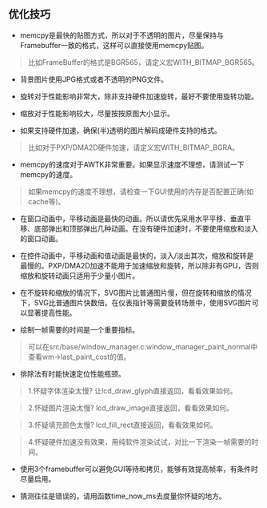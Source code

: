 ## 优化技巧

* memcpy是最快的贴图方式，所以对于不透明的图片，尽量保持与Framebuffer一致的格式，这样可以直接使用memcpy贴图。

> 比如FrameBuffer的格式是BGR565，请定义宏WITH\_BITMAP\_BGR565。

* 背景图片使用JPG格式或者不透明的PNG文件。

* 旋转对于性能影响非常大，除非支持硬件加速旋转，最好不要使用旋转功能。

* 缩放对于性能影响较大，尽量按按原图大小显示。

* 如果支持硬件加速，确保(半)透明的图片解码成硬件支持的格式。

> 比如对于PXP/DMA2D硬件加速，请定义宏WITH\_BITMAP\_BGRA。

* memcpy的速度对于AWTK非常重要。如果显示速度不理想，请测试一下memcpy的速度。

> 如果memcpy的速度不理想，请检查一下GUI使用的内存是否配置正确(如cache等)。

* 在窗口动画中，平移动画是最快的动画。所以请优先采用水平平移、垂直平移、底部弹出和顶部弹出几种动画。在没有硬件加速时，不要使用缩放和淡入的窗口动画。

* 在控件动画中，平移动画和值动画是最快的，淡入/淡出其次，缩放和旋转是最慢的。PXP/DMA2D加速不能用于加速缩放和旋转，所以除非有GPU，否则缩放和旋转动画只适用于少量小图片。

* 在不旋转和缩放的情况下，SVG图片比普通图片慢，但在旋转和缩放的情况下，SVG比普通图片快数倍。在仪表指针等需要旋转场景中，使用SVG图片可以显著提高性能。

* 绘制一帧需要的时间是一个重要指标。

> 可以在src/base/window\_manager.c:window\_manager\_paint\_normal中查看wm->last\_paint\_cost的值。

* 排除法有时能快速定位性能瓶颈。

> 1.怀疑字体渲染太慢? 让lcd\_draw\_glyph直接返回，看看效果如何。

> 2.怀疑图片渲染太慢? lcd\_draw\_image直接返回，看看效果如何。

> 3.怀疑填充颜色太慢? lcd\_fill\_rect直接返回，看看效果如何。

> 4.怀疑硬件加速没有效果，用纯软件渲染试试，对比一下渲染一帧需要的时间。

* 使用3个framebuffer可以避免GUI等待和拷贝，能够有效提高帧率，有条件时尽量启用。

* 猜测往往是错误的，请用函数time\_now\_ms去度量你怀疑的地方。

